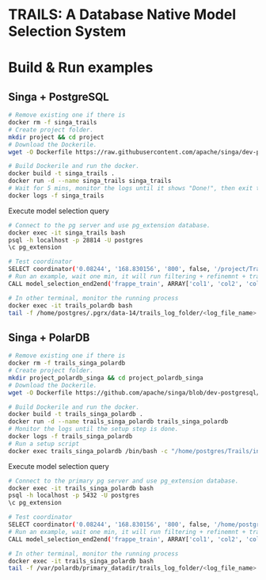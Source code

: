 <!--
    Licensed to the Apache Software Foundation (ASF) under one
    or more contributor license agreements.  See the NOTICE file
    distributed with < this work for additional information
    regarding copyright ownership.  The ASF licenses this file
    to you under the Apache License, Version 2.0 (the
    "License"); you may not use this file except in compliance
    with the License.  You may obtain a copy of the License at

      http://www.apache.org/licenses/LICENSE-2.0
    
    Unless required by applicable law or agreed to in writing,
    software distributed under the License is distributed on an
    "AS IS" BASIS, WITHOUT WARRANTIES OR CONDITIONS OF ANY
    KIND, either express or implied.  See the License for the
    specific language governing permissions and limitations
    under the License.
-->


# TRAILS: A Database Native Model Selection System

# Build & Run examples

## Singa + PostgreSQL

```bash
# Remove existing one if there is 
docker rm -f singa_trails
# Create project folder.
mkdir project && cd project
# Download the Dockerile.
wget -O Dockerfile https://raw.githubusercontent.com/apache/singa/dev-postgresql/examples/model_selection/Trails/singa.psql.Dockerfile

# Build Dockerile and run the docker.
docker build -t singa_trails .
docker run -d --name singa_trails singa_trails
# Wait for 5 mins, monitor the logs until it shows "Done!", then exit the monitor
docker logs -f singa_trails
```
Execute model selection query
```bash
# Connect to the pg server and use pg_extension database.
docker exec -it singa_trails bash
psql -h localhost -p 28814 -U postgres
\c pg_extension

# Test coordinator
SELECT coordinator('0.08244', '168.830156', '800', false, '/project/Trails/internal/ml/model_selection/config.ini');
# Run an example, wait one min, it will run filtering + refinemnt + training the selected model.
CALL model_selection_end2end('frappe_train', ARRAY['col1', 'col2', 'col3', 'col4','col5','col6','col7','col8','col9','col10', 'label'], '10', '/project/Trails/internal/ml/model_selection/config.ini');

# In other terminal, monitor the running process
docker exec -it trails_polardb bash
tail -f /home/postgres/.pgrx/data-14/trails_log_folder/<log_file_name>
```



## Singa + PolarDB

```bash
# Remove existing one if there is 
docker rm -f trails_singa_polardb
# Create project folder.
mkdir project_polardb_singa && cd project_polardb_singa
# Download the Dockerile.
wget -O Dockerfile https://github.com/apache/singa/blob/dev-postgresql/examples/model_selection/Trails/singa.polarDB.Dockerfile

# Build Dockerile and run the docker.
docker build -t trails_singa_polardb .
docker run -d --name trails_singa_polardb trails_singa_polardb
# Monitor the logs until the setup step is done.
docker logs -f trails_singa_polardb
# Run a setup script
docker exec trails_singa_polardb /bin/bash -c "/home/postgres/Trails/init_polardb.sh"
```
Execute model selection query
```bash
# Connect to the primary pg server and use pg_extension database.
docker exec -it trails_singa_polardb bash
psql -h localhost -p 5432 -U postgres 
\c pg_extension

# Test coordinator
SELECT coordinator('0.08244', '168.830156', '800', false, '/home/postgres/Trails/internal/ml/model_selection/config.ini');
# Run an example, wait one min, it will run filtering + refinemnt + training the selected model.
CALL model_selection_end2end('frappe_train', ARRAY['col1', 'col2', 'col3', 'col4','col5','col6','col7','col8','col9','col10', 'label'], '10', '/home/postgres/Trails/internal/ml/model_selection/config.ini');

# In other terminal, monitor the running process
docker exec -it trails_singa_polardb bash
tail -f /var/polardb/primary_datadir/trails_log_folder/<log_file_name>
```
